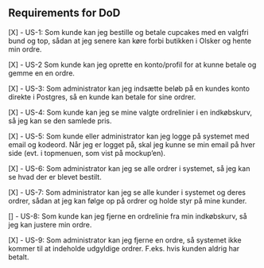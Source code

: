 ## Requirements for DoD

[X] - US-1: Som kunde kan jeg bestille og betale cupcakes med en valgfri bund og top, sådan at jeg senere kan køre forbi butikken i Olsker og hente min ordre.

[X] - US-2 Som kunde kan jeg oprette en konto/profil for at kunne betale og gemme en en ordre.

[X] - US-3: Som administrator kan jeg indsætte beløb på en kundes konto direkte i Postgres, så en kunde kan betale for sine ordrer.

[X] - US-4: Som kunde kan jeg se mine valgte ordrelinier i en indkøbskurv, så jeg kan se den samlede pris.

[X] - US-5: Som kunde eller administrator kan jeg logge på systemet med email og kodeord. Når jeg er logget på, skal jeg kunne se min email på hver side (evt. i topmenuen, som vist på mockup’en).

[X] - US-6: Som administrator kan jeg se alle ordrer i systemet, så jeg kan se hvad der er blevet bestilt.

[X] - US-7: Som administrator kan jeg se alle kunder i systemet og deres ordrer, sådan at jeg kan følge op på ordrer og holde styr på mine kunder.

[] - US-8: Som kunde kan jeg fjerne en ordrelinie fra min indkøbskurv, så jeg kan justere min ordre.

[X] - US-9: Som administrator kan jeg fjerne en ordre, så systemet ikke kommer til at indeholde udgyldige ordrer. F.eks. hvis kunden aldrig har betalt.